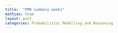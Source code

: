 ```yaml
---
title:  "PMR summary week1"
mathjax: true
layout: post
categories: Probabilistic Modelling and Reasoning
---
```

